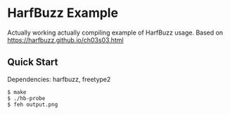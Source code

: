 # HarfBuzz Example

Actually working actually compiling example of HarfBuzz usage. Based on https://harfbuzz.github.io/ch03s03.html

## Quick Start

Dependencies: harfbuzz, freetype2

```console
$ make
$ ./hb-probe
$ feh output.png
```
